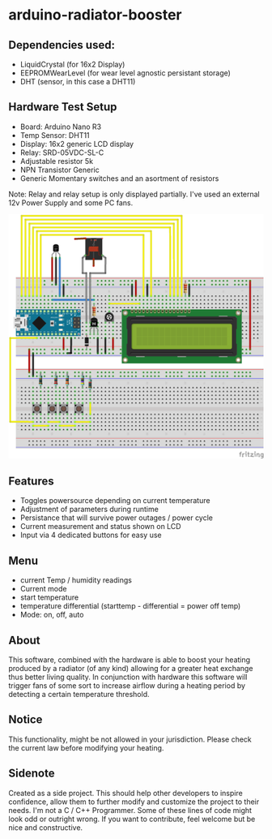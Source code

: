 # arduino-radiator-booster



## Dependencies used:
* LiquidCrystal (for 16x2 Display)
* EEPROMWearLevel (for wear level agnostic persistant storage)
* DHT (sensor, in this case a DHT11)

## Hardware Test Setup
* Board: Arduino Nano R3
* Temp Sensor: DHT11
* Display: 16x2 generic LCD display
* Relay: SRD-05VDC-SL-C
* Adjustable resistor 5k
* NPN Transistor Generic
* Generic Momentary switches and an asortment of resistors

Note: Relay and relay setup is only displayed partially. I've used an external 12v Power Supply and some PC fans.

![Basic schematic of testsetup](assets/arduino_radiator_fritz_bb.png)

## Features

* Toggles powersource depending on current temperature
* Adjustment of parameters during runtime
* Persistance that will survive power outages / power cycle
* Current measurement and status shown on LCD
* Input via 4 dedicated buttons for easy use

## Menu

* current Temp / humidity readings
* Current mode
* start temperature
* temperature differential (starttemp - differential = power off temp)
* Mode: on, off, auto

## About
This software, combined with the hardware is able to boost your heating produced by a radiator (of any kind) allowing for a greater heat exchange thus better living quality. In conjunction with hardware this software will trigger fans of some sort to increase airflow during a heating period by detecting a certain temperature threshold.

## Notice
This functionality, might be not allowed in your jurisdiction. Please check the current law before modifying your heating.

## Sidenote
Created as a side project. This should help other developers to inspire confidence, allow them to further modify and customize the project to their needs. I'm not a C / C++ Programmer. Some of these lines of code might look odd or outright wrong. If you want to contribute, feel welcome but be nice and constructive.

